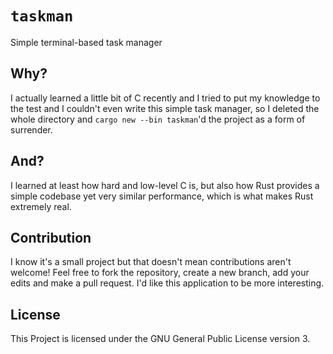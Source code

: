 # `taskman`
Simple terminal-based task manager

## Why?

I actually learned a little bit of C recently and I tried to put my knowledge to the test and I couldn't even write this simple task manager, so I deleted the whole directory and `cargo new --bin taskman`'d the project as a form of surrender.

## And?

I learned at least how hard and low-level C is, but also how Rust provides a simple codebase yet very similar performance, which is what makes Rust extremely real.

## Contribution

I know it's a small project but that doesn't mean contributions aren't welcome! Feel free to fork the repository, create a new branch, add your edits and make a pull request. I'd like this application to be more interesting.

## License

This Project is licensed under the GNU General Public License version 3.
